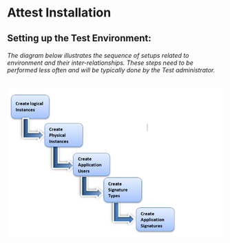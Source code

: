 # Attest Installation

## Setting up the Test Environment:
###### The diagram below illustrates the sequence of setups related to environment and their inter-relationships. These steps need to be performed less often and will be typically done by the Test administrator.

![Attest Structure](./structure.png)
